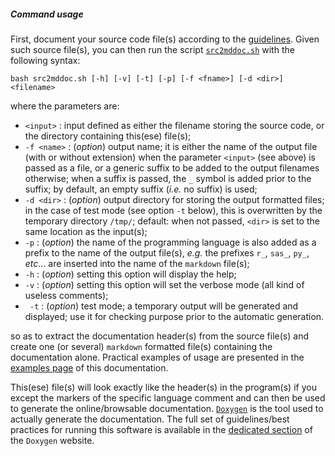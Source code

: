 ##### Command usage

First, document your source code file(s) according to the [guidelines](guidelines.md). Given such source file(s), you can then run the script [`src2mddoc.sh`](https://github.com/gjacopo/udoxy/blob/master/src2mddoc.sh) with the following syntax:

	bash src2mddoc.sh [-h] [-v] [-t] [-p] [-f <fname>] [-d <dir>] <filename>
	
where the parameters are:
* `<input>`    :   input defined as either the filename storing the source code, or the directory containing this(ese) file(s);
* `-f <name>`  :   (_option_) output name; it is either the name of the output file (with or without extension) when the parameter `<input>` (see above) is passed as a file, or a generic suffix to be added to the  output filenames otherwise; when a suffix is passed, the `_` symbol is added prior to the suffix; by default, an empty suffix (_i.e._ no suffix) is used;
* `-d <dir>`  :   (_option_) output directory for storing the output formatted files; in the case of test mode (see option `-t` below), this is overwritten by the temporary directory `/tmp/`; default: when not passed, `<dir>` is set to the same location as the input(s);
* `-p` : (_option_) the name of the programming language is also added as a prefix to the	name of the output file(s), _e.g._ the prefixes `r_`, `sas_`, `py_`, _etc_... are inserted into the name of the `markdown` file(s);
* `-h`         :   (_option_) setting this option will display the help;
* `-v`         :   (_option_) setting this option will set the verbose mode (all kind of useless comments);
* ` -t`         :   (_option_) test mode; a temporary output will be generated and displayed; use it for checking purpose prior to the automatic generation.

so as to extract the documentation header(s) from the source file(s) and create one (or several) `markdown` formatted file(s) containing the documentation alone. 
Practical examples of usage are presented in the [examples page](examples.md) of this documentation.

This(ese) file(s) will look exactly like the header(s) in the program(s) if you except the markers of the specific language comment and can then be used to generate the online/browsable documentation. [`Doxygen`](http://www.doxygen.org) is the tool used to actually generate the documentation.  The full set of guidelines/best practices for running this software is available in the 
[dedicated section](http://www.stack.nl/~dimitri/doxygen/manual/starting.html) of the `Doxygen` website.

